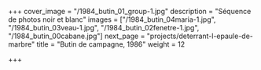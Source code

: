 +++
cover_image = "/1984_butin_01_group-1.jpg"
description = "Séquence de photos noir et blanc"
images = ["/1984_butin_04maria-1.jpg", "/1984_butin_03veau-1.jpg", "/1984_butin_02fenetre-1.jpg", "/1984_butin_00cabane.jpg"]
next_page = "projects/deterrant-l-epaule-de-marbre"
title = "Butin de campagne, 1986"
weight = 12

+++
